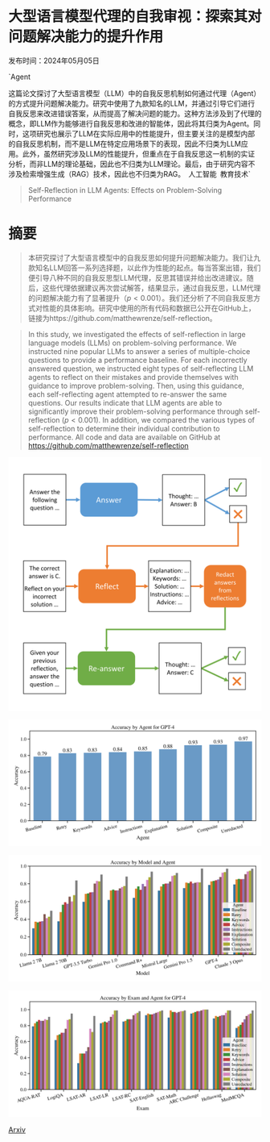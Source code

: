 # 大型语言模型代理的自我审视：探索其对问题解决能力的提升作用

发布时间：2024年05月05日

`Agent

这篇论文探讨了大型语言模型（LLM）中的自我反思机制如何通过代理（Agent）的方式提升问题解决能力。研究中使用了九款知名的LLM，并通过引导它们进行自我反思来改进错误答案，从而提高了解决问题的能力。这种方法涉及到了代理的概念，即LLM作为能够进行自我反思和改进的智能体，因此将其归类为Agent。同时，这项研究也展示了LLM在实际应用中的性能提升，但主要关注的是模型内部的自我反思机制，而不是LLM在特定应用场景下的表现，因此不归类为LLM应用。此外，虽然研究涉及LLM的性能提升，但重点在于自我反思这一机制的实证分析，而非LLM的理论基础，因此也不归类为LLM理论。最后，由于研究内容不涉及检索增强生成（RAG）技术，因此也不归类为RAG。` `人工智能` `教育技术`

> Self-Reflection in LLM Agents: Effects on Problem-Solving Performance

# 摘要

> 本研究探讨了大型语言模型中的自我反思如何提升问题解决能力。我们让九款知名LLM回答一系列选择题，以此作为性能的起点。每当答案出错，我们便引导八种不同的自我反思型LLM代理，反思其错误并给出改进建议。随后，这些代理依据建议再次尝试解答，结果显示，通过自我反思，LLM代理的问题解决能力有了显著提升（$p < 0.001$）。我们还分析了不同自我反思方式对性能的具体影响。研究中使用的所有代码和数据已公开在GitHub上，链接为https://github.com/matthewrenze/self-reflection。

> In this study, we investigated the effects of self-reflection in large language models (LLMs) on problem-solving performance. We instructed nine popular LLMs to answer a series of multiple-choice questions to provide a performance baseline. For each incorrectly answered question, we instructed eight types of self-reflecting LLM agents to reflect on their mistakes and provide themselves with guidance to improve problem-solving. Then, using this guidance, each self-reflecting agent attempted to re-answer the same questions. Our results indicate that LLM agents are able to significantly improve their problem-solving performance through self-reflection ($p < 0.001$). In addition, we compared the various types of self-reflection to determine their individual contribution to performance. All code and data are available on GitHub at https://github.com/matthewrenze/self-reflection

![大型语言模型代理的自我审视：探索其对问题解决能力的提升作用](../../../paper_images/2405.06682/x1.png)

![大型语言模型代理的自我审视：探索其对问题解决能力的提升作用](../../../paper_images/2405.06682/x2.png)

![大型语言模型代理的自我审视：探索其对问题解决能力的提升作用](../../../paper_images/2405.06682/x3.png)

![大型语言模型代理的自我审视：探索其对问题解决能力的提升作用](../../../paper_images/2405.06682/x4.png)

[Arxiv](https://arxiv.org/abs/2405.06682)